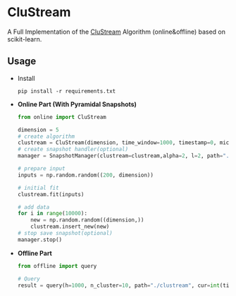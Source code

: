 # CluStream
A Full Implementation of the [CluStream](http://www.vldb.org/conf/2003/papers/S04P02.pdf) Algorithm (online&offline) based on scikit-learn.

## Usage

* Install

  ```
  pip install -r requirements.txt
  ```

* **Online Part (With Pyramidal Snapshots)**

  ```python
  from online import CluStream
  
  dimension = 5
  # create algorithm
  clustream = CluStream(dimension, time_window=1000, timestamp=0, micro_cluster_cnt=100)
  # create snapshot handler(optional)
  manager = SnapshotManager(clustream=clustream,alpha=2, l=2, path="./clustream", log=True)
  
  # prepare input
  inputs = np.random.random((200, dimension))
  
  # initial fit
  clustream.fit(inputs)
  
  # add data
  for i in range(10000):
      new = np.random.random((dimension,))
      clustream.insert_new(new)
  # stop save snapshot(optional)    
  manager.stop()
  ```

* **Offline Part**

  ```python
  from offline import query
  
  # Query
  result = query(h=1000, n_cluster=10, path="./clustream", cur=int(time.time()));
  ```

  

